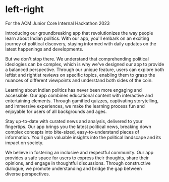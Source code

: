 # left-right
For the ACM Junior Core Internal Hackathon 2023

Introducing our groundbreaking app that revolutionizes the way people learn about Indian politics. With our app, you'll embark on an exciting journey of political discovery, staying informed with daily updates on the latest happenings and developments.

But we don't stop there. We understand that comprehending political ideologies can be complex, which is why we've designed our app to provide a balanced perspective. Through our unique feature, users can explore both leftist and rightist reviews on specific topics, enabling them to grasp the nuances of different viewpoints and understand both sides of the coin.

Learning about Indian politics has never been more engaging and accessible. Our app combines educational content with interactive and entertaining elements. Through gamified quizzes, captivating storytelling, and immersive experiences, we make the learning process fun and enjoyable for users of all backgrounds and ages.

Stay up-to-date with curated news and analysis, delivered to your fingertips. Our app brings you the latest political news, breaking down complex concepts into bite-sized, easy-to-understand pieces of information. You'll gain valuable insights into the political landscape and its impact on society.

We believe in fostering an inclusive and respectful community. Our app provides a safe space for users to express their thoughts, share their opinions, and engage in thoughtful discussions. Through constructive dialogue, we promote understanding and bridge the gap between diverse perspectives.
